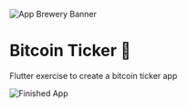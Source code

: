 ![App Brewery Banner](https://github.com/londonappbrewery/Images/blob/master/AppBreweryBanner.png)


# Bitcoin Ticker 🤑
Flutter exercise to create a bitcoin ticker app

![Finished App](https://github.com/londonappbrewery/Images/blob/master/bitcoin-flutter-demo.gif)
